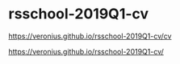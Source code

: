 # rsschool-2019Q1-cv
https://veronius.github.io/rsschool-2019Q1-cv/cv

https://veronius.github.io/rsschool-2019Q1-cv/
